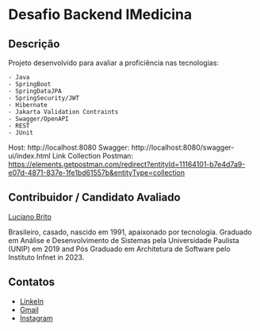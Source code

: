 # Desafio Backend IMedicina


## Descrição

Projeto desenvolvido para avaliar a proficiência nas tecnologias:

	- Java
	- SpringBoot
	- SpringDataJPA
	- SpringSecurity/JWT
	- Hibernate
	- Jakarta Validation Contraints
	- Swagger/OpenAPI
	- REST
	- JUnit


Host: http://localhost:8080
Swagger: http://localhost:8080/swagger-ui/index.html
Link Collection Postman: https://elements.getpostman.com/redirect?entityId=11164101-b7e4d7a9-e07d-4871-837e-1fe1bd61557b&entityType=collection

## Contribuidor / Candidato Avaliado

[Luciano Brito](https://github.com/lucianobritodev)

Brasileiro, casado, nascido em 1991, apaixonado por tecnologia. Graduado em Análise e Desenvolvimento de Sistemas pela Universidade Paulista (UNIP) em 2019 and Pós Graduado em Architetura de Software pelo Instituto Infnet in 2023.


## Contatos

- [LinkeIn](https://www.linkedin.com/in/luciano-brito-dev)
- [Gmail](mailto:lucianobrito.dev@gmail.com)
- [Instagram](https://www.instagram.com/lucianobrito.dev)
